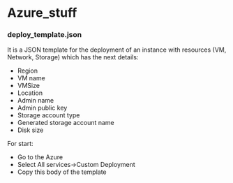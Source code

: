 # Azure_stuff

### deploy_template.json
It is a JSON template for the deployment of an instance with resources (VM, Network, Storage) which has the next details:
- Region
- VM name
- VMSize
- Location
- Admin name
- Admin public key
- Storage account type
- Generated storage account name
- Disk size
 
For start: 
- Go to the Azure
- Select All services->Custom Deployment
- Copy this body of the template
